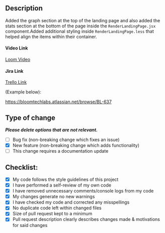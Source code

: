 ## Description

Added the graph section at the top of the landing page and also added the stats section at the bottom of the page inside the `RenderLandingPage.jsx` component.Added additional styling inside `RenderLandingPage.less` that helped align the items within their container.

#### Video Link

[Loom Video]()

#### Jira Link

[Trello Link](https://trello.com/b/vqdc1glO/bt-labs)

(Example below):

https://bloomtechlabs.atlassian.net/browse/BL-637

## Type of change

**_Please delete options that are not relevant._**

- [ ] Bug fix (non-breaking change which fixes an issue)
- [x] New feature (non-breaking change which adds functionality)
- [ ] This change requires a documentation update

## Checklist:

- [x] My code follows the style guidelines of this project
- [x] I have performed a self-review of my own code
- [x] I have removed unnecessary comments/console logs from my code
- [x] My changes generate no new warnings
- [x] I have checked my code and corrected any misspellings
- [x] No duplicate code left within changed files
- [x] Size of pull request kept to a minimum
- [x] Pull request description clearly describes changes made & motivations for said changes
